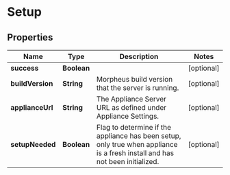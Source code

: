 

# Setup

## Properties

Name | Type | Description | Notes
------------ | ------------- | ------------- | -------------
**success** | **Boolean** |  |  [optional]
**buildVersion** | **String** | Morpheus build version that the server is running. |  [optional]
**applianceUrl** | **String** | The Appliance Server URL as defined under Appliance Settings. |  [optional]
**setupNeeded** | **Boolean** | Flag to determine if the appliance has been setup, only true when appliance is a fresh install and has not been initialized. |  [optional]



